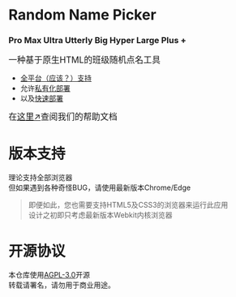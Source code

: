 # Random Name Picker
### Pro Max Ultra Utterly Big Hyper Large Plus +
<big>一种基于原生HTML的班级随机点名工具</big><br>
* [全平台（应该？）支持](#版本支持)
* 允许[私有化部署](https://kdxhub.github.io/random_name_picker/docs/deploy)
* 以及[快速部署](https://kdxhub.github.io/random_name_picker/docs/deploy_by_query)

<big>在[这里↗](https://kdxhub.github.io/random_name_picker/docs)查阅我们的帮助文档</big>

# 版本支持
理论支持全部浏览器<br>
但如果遇到各种奇怪BUG，请使用最新版本Chrome/Edge<br>

> 即便如此，您也需要支持HTML5及CSS3的浏览器来运行此应用<br>设计之初即只考虑最新版本Webkit内核浏览器

# 开源协议
本仓库使用[AGPL-3.0](./LICENSE)开源<br>
转载请署名，请勿用于商业用途。<br>